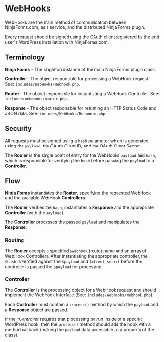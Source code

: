 # WebHooks

WebHooks are the main method of communication between NinjaForms.com, as a service, and the distributed Ninja Forms plugin.

Every request should be signed using the OAuth client registered by the end user's WordPress installation with NinjaForms.com.

## Terminology

**Ninja Forms** - The singleton instance of the main Ninja Forms plugin class.

**Controller** - The object responsible for processing a WebHook request. See: `includes/WebHooks/Webhook.php`.

**Router** - The object responsible for instantiating a WebHook Controller. See: `includes/WebHooks/Router.php`.

**Response** - The object responsible for returning an HTTP Status Code and JSON data. See: `includes/WebHooks/Response.php`.

## Security

All requests must be signed using a `hash` parameter which is generated using the `payload`, the OAuth Client ID, and the OAuth Client Secret.

The **Router** is the single point of entry for the WebHooks `payload` and `hash`, which is responsible for verifying the `hash` before passing the `payload` to a **Controller**.

## Flow

**Ninja Forms** instantiates the **Router**, specifying the requested WebHook and the available WebHook **Controllers**.

The **Router** verifies the `hash`, instantiates a **Response** and the appropriate **Controller** (with the `payload`).

The **Controller** processes the passed `payload` and manipulates the **Response**.

### Routing

The **Router** accepts a specified `$webhook` (route) name and an array of WebHook Controllers. After instantiating the appropriate controller, the `$hash` is verified against the `$payload` and `$client_secret` before the controller is passed the `$payload` for processing.

### Controller

The **Controller** is the processing object for a WebHook request and should implement the WebHook Interface (See: `includes/Webhooks/Webhook.php`).

Each **Controller** must contain a `process()` method by which the `payload` and a **Response** object are passed.

If the **Controller* requires that processing be run inside of a specific WordPress hook, then the `process()` method should add the hook with a method callback (making the `payload` data accessible as a property of the class).

